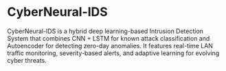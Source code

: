 # CyberNeural-IDS
CyberNeural-IDS is a hybrid deep learning-based Intrusion Detection System that combines CNN + LSTM for known attack classification and Autoencoder for detecting zero-day anomalies. It features real-time LAN traffic monitoring, severity-based alerts, and adaptive learning for evolving cyber threats.

